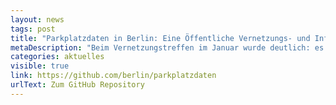 ```yaml
---
layout: news
tags: post
title: "Parkplatzdaten in Berlin: Eine Öffentliche Vernetzungs- und Informationsseite"
metaDescription: "Beim Vernetzungstreffen im Januar wurde deutlich: es gibt bereits zahlreiche Projekte und Informationen zum Thema Parkplatzdaten in Berlin. Allerdings fehlt es vielerorts an einer guten Datengrundlage und an systematischem Wissen dazu. Ein GitHub Repository soll als zentrale Informationsseite nun kollaborativ wachsen und genutzt werden."
categories: aktuelles
visible: true
link: https://github.com/berlin/parkplatzdaten
urlText: Zum GitHub Repository
---
```

